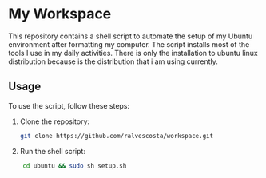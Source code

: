 # My Workspace

This repository contains a shell script to automate the setup of my Ubuntu environment after formatting my computer. The script installs most of the tools I use in my daily activities.
There is only the installation to ubuntu linux distribution because is the distribution that i am using currently.

## Usage

To use the script, follow these steps:

1. Clone the repository:
   ```bash
   git clone https://github.com/ralvescosta/workspace.git

2. Run the shell script:

```bash
    cd ubuntu && sudo sh setup.sh
```

